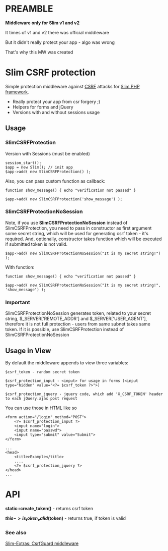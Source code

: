 # PREAMBLE

**Middleware only for Slim v1 and v2**

It times of v1 and v2 there was official middleware

But it didn't really protect your app - algo was wrong

That's why this MW was created

# Slim CSRF protection

Simple protection middleware against [CSRF](http://en.wikipedia.org/wiki/Cross-site_request_forgery) 
attacks for [Slim PHP framework](http://www.slimframework.com). 

* Really protect your app from csr forgery ;)
* Helpers for forms and jQuery
* Versions with and without sessions usage


## Usage

### SlimCSRFProtection

Version with Sessions (must be enabled)

    session_start();
    $app = new Slim(); // init app
    $app->add( new SlimCSRFProtection() );

Also, you can pass custom function as callback:

    function show_message() { echo "verification not passed" }

    $app->add( new SlimCSRFProtection('show_message') );

### SlimCSRFProtectionNoSession

Note, if you use **SlimCSRFProtectionNoSession** instead of SlimCSRFProtection, you need to pass in constructor as first argument some secret string, which will be used for generating csrf token - it's required. And, optionally, constructor takes function which will be executed if submitted token is not valid.

    $app->add( new SlimCSRFProtectionNoSession("It is my secret string!") );

With function:

    function show_message() { echo "verification not passed" }

    $app->add( new SlimCSRFProtectionNoSession("It is my secret string!", 'show_message') );

### Important
SlimCSRFProtectionNoSession generates token, related to your secret string, $_SERVER['REMOTE_ADDR'] and $_SERVER['USER_AGENT'], therefore it is not full protection - users from same subnet takes same token. If it is possible, use SlimCSRFProtection instead of SlimCSRFProtectionNoSession

## Usage in View
By default the middleware appends to view three variables:

    $csrf_token - random secret token

    $csrf_protection_input - <input> for usage in forms (<input type="hidden" value="<?= $csrf_token ?>">)

    $csrf_protection_jquery - jquery code, which add 'X_CSRF_TOKEN' header to each jQuery.ajax post request

You can use those in HTML like so

    <form action="/login" method="POST">
        <?= $csrf_protection_input ?>
        <input name="login">
        <input name="passwd">
        <input type="submit" value="Submit">
    </form>

    ...
    <head>
        <title>Example</title>
        ....
        <?= $csrf_protection_jquery ?>
    </head>
    ...

# API
**static::create_token()** - returns csrf token

**$this->is_token_valid($token)** - returns true, if token is valid

### See also

[Slim-Extras: CsrfGuard middleware](https://github.com/codeguy/Slim-Extras/tree/master/Middleware)
